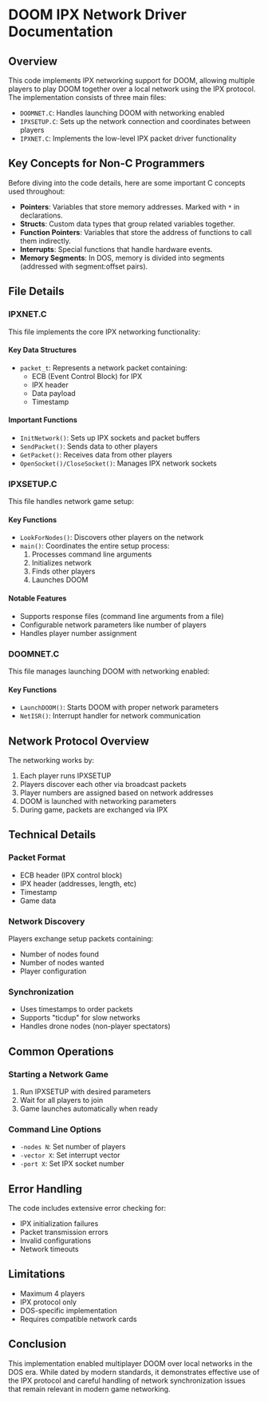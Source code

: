 # DOOM IPX Network Driver Documentation

## Overview
This code implements IPX networking support for DOOM, allowing multiple players to play DOOM together over a local network using the IPX protocol. The implementation consists of three main files:

- `DOOMNET.C`: Handles launching DOOM with networking enabled
- `IPXSETUP.C`: Sets up the network connection and coordinates between players
- `IPXNET.C`: Implements the low-level IPX packet driver functionality

## Key Concepts for Non-C Programmers

Before diving into the code details, here are some important C concepts used throughout:

- **Pointers**: Variables that store memory addresses. Marked with `*` in declarations.
- **Structs**: Custom data types that group related variables together.
- **Function Pointers**: Variables that store the address of functions to call them indirectly.
- **Interrupts**: Special functions that handle hardware events.
- **Memory Segments**: In DOS, memory is divided into segments (addressed with segment:offset pairs).

## File Details

### IPXNET.C
This file implements the core IPX networking functionality:

#### Key Data Structures
- `packet_t`: Represents a network packet containing:
  - ECB (Event Control Block) for IPX
  - IPX header
  - Data payload
  - Timestamp

#### Important Functions
- `InitNetwork()`: Sets up IPX sockets and packet buffers
- `SendPacket()`: Sends data to other players
- `GetPacket()`: Receives data from other players
- `OpenSocket()/CloseSocket()`: Manages IPX network sockets

### IPXSETUP.C 
This file handles network game setup:

#### Key Functions
- `LookForNodes()`: Discovers other players on the network
- `main()`: Coordinates the entire setup process:
  1. Processes command line arguments
  2. Initializes network
  3. Finds other players
  4. Launches DOOM

#### Notable Features
- Supports response files (command line arguments from a file)
- Configurable network parameters like number of players
- Handles player number assignment

### DOOMNET.C
This file manages launching DOOM with networking enabled:

#### Key Functions
- `LaunchDOOM()`: Starts DOOM with proper network parameters
- `NetISR()`: Interrupt handler for network communication

## Network Protocol Overview

The networking works by:
1. Each player runs IPXSETUP
2. Players discover each other via broadcast packets
3. Player numbers are assigned based on network addresses
4. DOOM is launched with networking parameters
5. During game, packets are exchanged via IPX

## Technical Details

### Packet Format
- ECB header (IPX control block)
- IPX header (addresses, length, etc)
- Timestamp
- Game data

### Network Discovery
Players exchange setup packets containing:
- Number of nodes found
- Number of nodes wanted
- Player configuration

### Synchronization
- Uses timestamps to order packets
- Supports "ticdup" for slow networks
- Handles drone nodes (non-player spectators)

## Common Operations

### Starting a Network Game
1. Run IPXSETUP with desired parameters
2. Wait for all players to join
3. Game launches automatically when ready

### Command Line Options
- `-nodes N`: Set number of players
- `-vector X`: Set interrupt vector
- `-port X`: Set IPX socket number

## Error Handling
The code includes extensive error checking for:
- IPX initialization failures
- Packet transmission errors
- Invalid configurations
- Network timeouts

## Limitations
- Maximum 4 players
- IPX protocol only
- DOS-specific implementation
- Requires compatible network cards

## Conclusion
This implementation enabled multiplayer DOOM over local networks in the DOS era. While dated by modern standards, it demonstrates effective use of the IPX protocol and careful handling of network synchronization issues that remain relevant in modern game networking.
